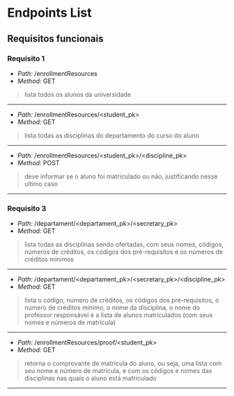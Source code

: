 # Endpoints List
## Requisitos funcionais
### Requisito 1
- *Path:* /enrollmentResources
- *Method:* GET
> lista todos os alunos da universidade
---
- *Path:* /enrollmentResources/<student_pk>
- *Method:* GET
> lista todas as disciplinas do departamento do curso do aluno
---
- *Path:* /enrollmentResources/<student_pk>/<discipline_pk>
- *Method:* POST
> deve informar se o aluno foi matriculado ou não, justificando nesse ultimo caso
---

### Requisito 3
- *Path:* /departament/<departament_pk>/<secretary_pk>
- *Method:* GET
> lista todas as disciplinas sendo ofertadas, com seus nomes, códigos, números de créditos, os códigos dos pré-requisitos e os números de créditos mínimos
---
- *Path:* /departament/<departament_pk>/<secretary_pk>/<discipline_pk>
- *Method:* GET
> lista o código, número de créditos, os códigos dos pré-requisitos, o número de créditos mínimo, o nome da disciplina, o nome do professor responsável e a lista de alunos matriculados (com seus nomes e números de matrícula)
---
- *Path:* /enrollmentResources/proof/<student_pk>
- *Method:* GET
> retorna o comprovante de matrícula do aluno, ou seja, uma lista com seu nome e número de matrícula, e com os códigos e nomes das disciplinas nas quais o aluno está matriculado
---
